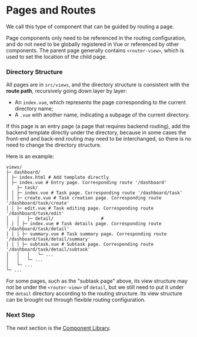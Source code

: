 # Pages and Routes

We call this type of component that can be guided by routing a page.

Page components only need to be referenced in the routing configuration, and do not need to be globally registered in Vue or referenced by other components. The parent page generally contains `<router-view>`, which is used to set the location of the child page.

### Directory Structure

All pages are in `src/views`, and the directory structure is consistent with the **route path**, recursively going down layer by layer:

- An `index.vue`, which represents the page corresponding to the current directory name;
- A `.vue` with another name, indicating a subpage of the current directory.

If this page is an entry page (a page that requires backend routing), add the backend template directly under the directory, because in some cases the front-end and back-end routing may need to be interchanged, so there is no need to change the directory structure.

Here is an example:

```
views/
├─ dashboard/
│ ├─ index.html # Add template directly
│ ├─ index.vue # Entry page. Corresponding route '/dashboard'
│   ├─ task/
│ │ ├─ index.vue # Task page. Corresponding route '/dashboard/task'
│ │ ├─ create.vue # Task creation page. Corresponding route '/dashboard/task/create'
│ │ ├─ edit.vue # Task editing page. Corresponding route '/dashboard/task/edit'
│   │   ├─ detail/                  #
│ │ │ ├─ index.vue # Task details page. Corresponding route '/dashboard/task/detail'
│ │ │ ├─ summary.vue # Task summary page. Corresponding route '/dashboard/task/detail/summary'
│ │ │ ├─ subtask.vue # Subtask page. Corresponding route '/dashboard/task/detail/subtask'
│   │   │   └─ ...
│   │   └─ ...
│   └─ ...
└─ ...
```

For some pages, such as the "subtask page" above, its view structure may not be under the `<router-view>` of `detail`, but we still need to put it under the `detail` directory according to the routing structure. Its view structure can be brought out through flexible routing configuration.

### Next Step

The next section is the [Component Library](/guides/library).